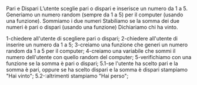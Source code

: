 Pari e Dispari
L’utente sceglie pari o dispari e inserisce un numero da 1 a 5. Generiamo un numero random (sempre da 1 a 5) per il computer (usando una funzione). Sommiamo i due numeri Stabiliamo se la somma dei due numeri è pari o dispari (usando una funzione) Dichiariamo chi ha vinto.

1-chiedere all'utente di scegliere pari o dispari;
2-chiedere all'utente di inserire un numero da 1 a 5;
3-creiamo una funzione che generi un numero random da 1 a 5 per il computer;
4-creiamo una variabile che sommi il numero dell'utente con quello random del computer;
5-verifichiamo con una funzione se la somma è pari o dispari;
    5.1-se l'utente ha scelto pari e la somma è pari, oppure se ha scelto dispari e la somma è dispari stampiamo "Hai vinto";
    5.2-:altrimenti stampiamo "Hai perso";